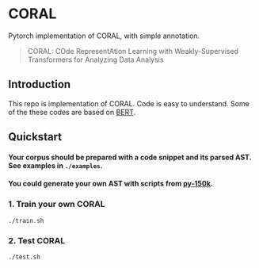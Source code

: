 # CORAL

Pytorch implementation of CORAL, with simple annotation.

> CORAL: COde RepresentAtion Learning with Weakly-Supervised Transformers for Analyzing Data Analysis

## Introduction
This repo is implementation of CORAL. Code is easy to understand. Some of the these codes are based on [BERT](https://github.com/codertimo/BERT-pytorch).   

## Quickstart
#### Your corpus should be prepared with a code snippet and its parsed AST. See examples in `./examples`.
#### You could generate your own AST with scripts from [py-150k](https://eth-sri.github.io/py150). 

### 1. Train your own CORAL
```
./train.sh
```
### 2. Test CORAL
```
./test.sh
```



